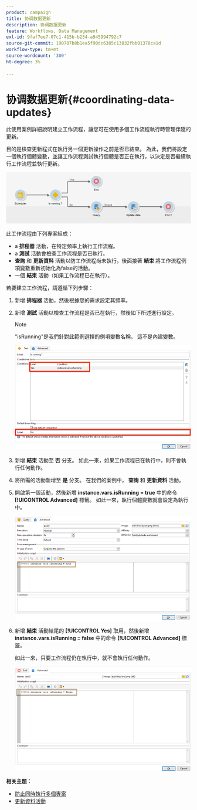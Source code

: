 ```yaml
---
product: campaign
title: 协调数据更新
description: 协调数据更新
feature: Workflows, Data Management
exl-id: 9faf7ee7-07c1-415b-b234-a945994792c7
source-git-commit: 190707b8b1ea5f90dc6385c13832fbb01378ca1d
workflow-type: tm+mt
source-wordcount: '300'
ht-degree: 3%

---
```


# 协调数据更新{#coordinating-data-updates}



此使用案例詳細說明建立工作流程，讓您可在使用多個工作流程執行時管理伴隨的更新。

目的是檢查更新程式在執行另一個更新操作之前是否已結束。 為此，我們將設定一個執行個體變數，並讓工作流程測試執行個體是否正在執行，以決定是否繼續執行工作流程並執行更新。

![](assets/uc_dataupdate_wkf.png)

此工作流程由下列專案組成：

* a **排程器** 活動，在特定頻率上執行工作流程。
* a **測試** 活動會檢查工作流程是否已執行。
* **查詢** 和 **更新資料** 活動以防工作流程尚未執行，後面接著 **結束** 將工作流程例項變數重新初始化為false的活動。
* 一個 **結束** 活動（如果工作流程已在執行）。

若要建立工作流程，請遵循下列步驟：

1. 新增 **排程器** 活動，然後根據您的需求設定其頻率。
1. 新增 **測試** 活動以檢查工作流程是否已在執行，然後如下所述進行設定。

   >[!NOTE]
   >
   >&quot;isRunning&quot;是我們針對此範例選擇的例項變數名稱。 這不是內建變數。

   ![](assets/uc_dataupdate_test.png)

1. 新增 **結束** 活動至 **否** 分支。 如此一來，如果工作流程已在執行中，則不會執行任何動作。
1. 將所需的活動新增至 **是** 分支。 在我們的案例中， **查詢** 和 **更新資料** 活動。
1. 開啟第一個活動，然後新增 **instance.vars.isRunning = true** 中的命令 **[!UICONTROL Advanced]** 標籤。 如此一來，執行個體變數就會設定為執行中。

   ![](assets/uc_dataupdate_query.png)

1. 新增 **結束** 活動結尾的 **[!UICONTROL Yes]** 取用，然後新增 **instance.vars.isRunning = false** 中的命令 **[!UICONTROL Advanced]** 標籤。

   如此一來，只要工作流程仍在執行中，就不會執行任何動作。

   ![](assets/uc_dataupdate_end.png)

**相关主题：**

* [防止同時執行多個專案](monitor-workflow-execution.md#preventing-simultaneous-multiple-executions)
* [更新資料活動](update-data.md)
